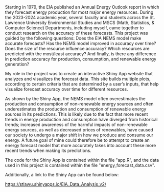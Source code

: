 Starting in 1979, the EIA published an Annual Energy Outlook report in which they forecast energy production for most major energy resources. During the 2023-2024 academic year, several faculty and students across the St. Lawrence University Environmental Studies and MSCS (Math, Statistics, & Computer Science) Departments, including myself, came together to conduct research on the accuracy of these forecasts. This project was guided by the following questions: Does the EIA NEMS model make accurate forecasts? Has the NEMS model improved in accuracy over time? Does the size of the resource influence accuracy? Which resources are predicted with the most/least accuracy? And finally, is there any difference in prediction accuracy for production, consumption, and renewable energy generation?

My role in the project was to create an interactive Shiny App website that analyzes and visualizes the forecast data. This site builds multiple plots, according to certain criteria that are determined by a user’s inputs, that help visualize forecast accuracy over time for different resources.

As shown by the Shiny App, the NEMS model often overestimates the production and consumption of non-renewable energy sources and often underestimates the production and consumption of renewable energy sources in its predictions. This is likely due to the fact that more recent trends in energy production and consumption have diverged from historical trends; increased awareness of the harmful impacts of non-renewable energy sources, as well as decreased prices of renewables, have caused our society to undergo a major shift in how we produce and consume our energy. A future goal of mine could therefore be to attempt to create an energy forecast model that more accurately takes into account these more recent trends when making its predictions.

The code for the Shiny App is contained within the file "app.R", and the data used in this project is contained within the file "energy_forecast_data.csv".

Additionally, a link to the Shiny App can be found below:

https://stlawu.shinyapps.io/EIA_Data_Analysis_v2/
